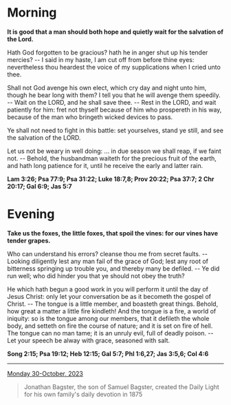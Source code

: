 # Morning

**It is good that a man should both hope and quietly wait for the salvation of the Lord.**
 
Hath God forgotten to be gracious? hath he in anger shut up his tender mercies? -- I said in my haste, I am cut off from before thine eyes: nevertheless thou heardest the voice of my supplications when I cried unto thee.
 
Shall not God avenge his own elect, which cry day and night unto him, though he bear long with them? I tell you that he will avenge them speedily. -- Wait on the LORD, and he shall save thee. -- Rest in the LORD, and wait patiently for him: fret not thyself because of him who prospereth in his way, because of the man who bringeth wicked devices to pass.
 
Ye shall not need to fight in this battle: set yourselves, stand ye still, and see the salvation of the LORD.
 
Let us not be weary in well doing: ... in due season we shall reap, if we faint not. -- Behold, the husbandman waiteth for the precious fruit of the earth, and hath long patience for it, until he receive the early and latter rain.  

**Lam 3:26; Psa 77:9; Psa 31:22; Luke 18:7,8; Prov 20:22; Psa 37:7; 2 Chr 20:17; Gal 6:9; Jas 5:7**

# Evening

**Take us the foxes, the little foxes, that spoil the vines: for our vines have tender grapes.**
 
Who can understand his errors? cleanse thou me from secret faults. -- Looking diligently lest any man fail of the grace of God; lest any root of bitterness springing up trouble you, and thereby many be defiled. -- Ye did run well; who did hinder you that ye should not obey the truth?
 
He which hath begun a good work in you will perform it until the day of Jesus Christ: only let your conversation be as it becometh the gospel of Christ. -- The tongue is a little member, and boasteth great things. Behold, how great a matter a little fire kindleth! And the tongue is a fire, a world of iniquity: so is the tongue among our members, that it defileth the whole body, and setteth on fire the course of nature; and it is set on fire of hell. The tongue can no man tame; it is an unruly evil, full of deadly poison. -- Let your speech be alway with grace, seasoned with salt.  

**Song 2:15; Psa 19:12; Heb 12:15; Gal 5:7; Phl 1:6,27; Jas 3:5,6; Col 4:6**

---

[Monday 30-October, 2023](https://t.me/s/daily_light)

> Jonathan Bagster, the son of Samuel Bagster, created the Daily Light for his own family's daily devotion in 1875

